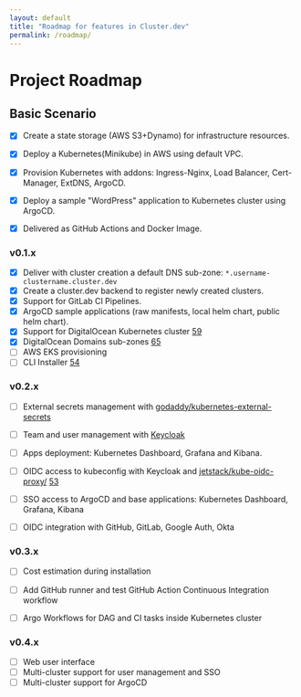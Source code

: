 ```yaml
---
layout: default
title: "Roadmap for features in Cluster.dev"
permalink: /roadmap/
---
```

# Project Roadmap

## Basic Scenario

- [x] Create a state storage (AWS S3+Dynamo) for infrastructure resources.
- [x] Deploy a Kubernetes(Minikube) in AWS using default VPC.
- [x] Provision Kubernetes with addons: Ingress-Nginx, Load Balancer, Cert-Manager, ExtDNS, ArgoCD.
- [x] Deploy a sample "WordPress" application to Kubernetes cluster using ArgoCD.
- [x] Delivered as GitHub Actions and Docker Image.


### v0.1.x

- [x] Deliver with cluster creation a default DNS sub-zone:
`*.username-clustername.cluster.dev`
- [x] Create a cluster.dev backend to register newly created clusters.
- [x] Support for GitLab CI Pipelines.
- [x] ArgoCD sample applications (raw manifests, local helm chart, public helm chart).
- [x] Support for DigitalOcean Kubernetes cluster [59](https://github.com/shalb/cluster.dev/issues/59)
- [x] DigitalOcean Domains sub-zones [65](https://github.com/shalb/cluster.dev/issues/65)
- [ ] AWS EKS provisioning
- [ ] CLI Installer [54](https://github.com/shalb/cluster.dev/issues/54)

### v0.2.x

- [ ] External secrets management with [godaddy/kubernetes-external-secrets](https://github.com/godaddy/kubernetes-external-secrets)
- [ ] Team and user management with [Keycloak](https://www.keycloak.org/)
- [ ] Apps deployment: Kubernetes Dashboard, Grafana and Kibana.
- [ ] OIDC access to kubeconfig with Keycloak and [jetstack/kube-oidc-proxy/](https://github.com/jetstack/kube-oidc-proxy/) [53](https://github.com/shalb/cluster.dev/issues/53)
- [ ] SSO access to ArgoCD and base applications: Kubernetes Dashboard, Grafana, Kibana
- [ ] OIDC integration with GitHub, GitLab, Google Auth, Okta


### v0.3.x

- [ ] Cost estimation during installation
- [ ] Add GitHub runner and test GitHub Action Continuous Integration workflow
- [ ] Argo Workflows for DAG and CI tasks inside Kubernetes cluster


### v0.4.x

- [ ] Web user interface
- [ ] Multi-cluster support for user management and SSO
- [ ] Multi-cluster support for ArgoCD
